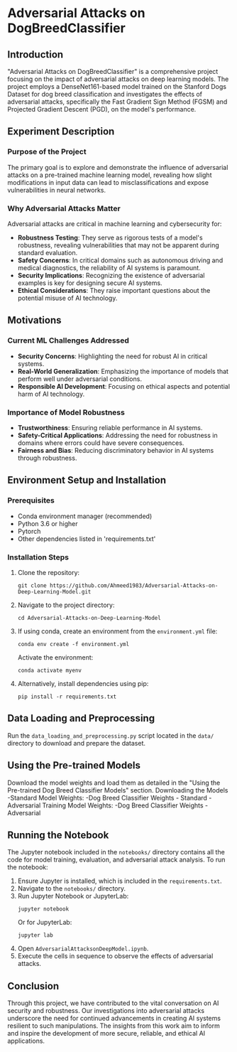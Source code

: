 # Adversarial Attacks on DogBreedClassifier

## Introduction
"Adversarial Attacks on DogBreedClassifier" is a comprehensive project focusing on the impact of adversarial attacks on deep learning models. The project employs a DenseNet161-based model trained on the Stanford Dogs Dataset for dog breed classification and investigates the effects of adversarial attacks, specifically the Fast Gradient Sign Method (FGSM) and Projected Gradient Descent (PGD), on the model's performance.

## Experiment Description

### Purpose of the Project
The primary goal is to explore and demonstrate the influence of adversarial attacks on a pre-trained machine learning model, revealing how slight modifications in input data can lead to misclassifications and expose vulnerabilities in neural networks.

### Why Adversarial Attacks Matter
Adversarial attacks are critical in machine learning and cybersecurity for:
- **Robustness Testing**: They serve as rigorous tests of a model's robustness, revealing vulnerabilities that may not be apparent during standard evaluation.
- **Safety Concerns**: In critical domains such as autonomous driving and medical diagnostics, the reliability of AI systems is paramount.
- **Security Implications**: Recognizing the existence of adversarial examples is key for designing secure AI systems.
- **Ethical Considerations**: They raise important questions about the potential misuse of AI technology.

## Motivations

### Current ML Challenges Addressed
- **Security Concerns**: Highlighting the need for robust AI in critical systems.
- **Real-World Generalization**: Emphasizing the importance of models that perform well under adversarial conditions.
- **Responsible AI Development**: Focusing on ethical aspects and potential harm of AI technology.

### Importance of Model Robustness
- **Trustworthiness**: Ensuring reliable performance in AI systems.
- **Safety-Critical Applications**: Addressing the need for robustness in domains where errors could have severe consequences.
- **Fairness and Bias**: Reducing discriminatory behavior in AI systems through robustness.

## Environment Setup and Installation

### Prerequisites
- Conda environment manager (recommended)
- Python 3.6 or higher
- Pytorch
- Other dependencies listed in 'requirements.txt'

### Installation Steps
1. Clone the repository:
   ```
   git clone https://github.com/Ahmeed1983/Adversarial-Attacks-on-Deep-Learning-Model.git
   ```
2. Navigate to the project directory:
   ```
   cd Adversarial-Attacks-on-Deep-Learning-Model
   ```
3. If using conda, create an environment from the `environment.yml` file:
   ```
   conda env create -f environment.yml
   ```
   Activate the environment:
   ```
   conda activate myenv
   ```
4. Alternatively, install dependencies using pip:
   ```
   pip install -r requirements.txt
   ```

## Data Loading and Preprocessing

Run the `data_loading_and_preprocessing.py` script located in the `data/` directory to download and prepare the dataset.

## Using the Pre-trained Models

Download the model weights and load them as detailed in the "Using the Pre-trained Dog Breed Classifier Models" section.
Downloading the Models
-Standard Model Weights:
        -Dog Breed Classifier Weights - Standard
-Adversarial Training Model Weights:
        -Dog Breed Classifier Weights - Adversarial

## Running the Notebook

The Jupyter notebook included in the `notebooks/` directory contains all the code for model training, evaluation, and adversarial attack analysis. To run the notebook:
1. Ensure Jupyter is installed, which is included in the `requirements.txt`.
2. Navigate to the `notebooks/` directory.
3. Run Jupyter Notebook or JupyterLab:
   ```
   jupyter notebook
   ```
   Or for JupyterLab:
   ```
   jupyter lab
   ```
4. Open `AdversarialAttacksonDeepModel.ipynb`.
5. Execute the cells in sequence to observe the effects of adversarial attacks.

## Conclusion

Through this project, we have contributed to the vital conversation on AI security and robustness. Our investigations into adversarial attacks underscore the need for continued advancements in creating AI systems resilient to such manipulations. The insights from this work aim to inform and inspire the development of more secure, reliable, and ethical AI applications.
